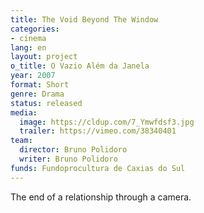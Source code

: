 ```yaml
---
title: The Void Beyond The Window
categories:
- cinema
lang: en
layout: project
o_title: O Vazio Além da Janela
year: 2007
format: Short
genre: Drama
status: released
media:
  image: https://cldup.com/7_Ymwfdsf3.jpg
  trailer: https://vimeo.com/38340401
team:
  director: Bruno Polidoro
  writer: Bruno Polidoro
funds: Fundoprocultura de Caxias do Sul
---
```


The end of a relationship through a camera.
